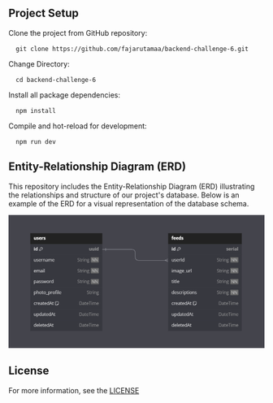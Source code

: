 ## Project Setup

Clone the project from GitHub repository:

      git clone https://github.com/fajarutamaa/backend-challenge-6.git

Change Directory:

      cd backend-challenge-6

Install all package dependencies:

      npm install

Compile and hot-reload for development:

      npm run dev

## Entity-Relationship Diagram (ERD)

This repository includes the Entity-Relationship Diagram (ERD) illustrating the relationships and structure of our project's database. Below is an example of the ERD for a visual representation of the database schema.

![App Screenshot](static/images/challenge6.png)

## License

For more information, see the [LICENSE](https://github.com/fajarutamaa/backend-challenge-6/blob/main/LICENSE)